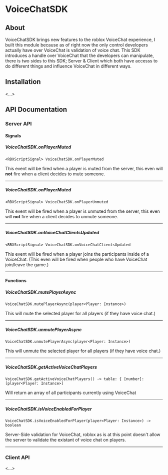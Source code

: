 # VoiceChatSDK
## About
VoiceChatSDK brings new features to the roblox VoiceChat experience, I built this module because as of right now the only control developers actually have over VoiceChat is validation of voice chat. 
This SDK introduces a handle over VoiceChat that the developers can manipulate, there is two sides to this SDK; Server & Client which both have accesss to do different things and influence VoiceChat in different ways.

## Installation
<...>

## API Documentation
### Server API
#### Signals
##### VoiceChatSDK.onPlayerMuted
```
<RBXScriptSignal> VoiceChatSDK.onPlayerMuted
```

This event will be fired when a player is muted from the server, this even will **not** fire when a client decides to mute someone. 

---
##### VoiceChatSDK.onPlayerMuted
```
<RBXScriptSignal> VoiceChatSDK.onPlayerUnmuted
```

This event will be fired when a player is unmuted from the server, this even will **not** fire when a client decides to unmute someone. 

---
##### VoiceChatSDK.onVoiceChatClientsUpdated
```
<RBXScriptSignal> VoiceChatSDK.onVoiceChatClientsUpdated
```

This event will be fired when a player joins the participants inside of a VoiceChat. (This even will be fired when people who have VoiceChat join/leave the game.)

---
#### Functions
##### VoiceChatSDK.mutePlayerAsync
```
VoiceChatSDK.mutePlayerAsync(player<Player: Instance>)
```

This will mute the selected player for all players (if they have voice chat.)

---
##### VoiceChatSDK.unmutePlayerAsync
```
VoiceChatSDK.unmutePlayerAsync(player<Player: Instance>)
```

This will unmute the selected player for all players (if they have voice chat.)

---
##### VoiceChatSDK.getActiveVoiceChatPlayers
```
VoiceChatSDK.getActiveVoiceChatPlayers() -> table: { [number]: [player<Player: Instance>] 
```

Will return an array of all participants currently using VoiceChat

---
##### VoiceChatSDK.isVoiceEnabledForPlayer
```
VoiceChatSDK.isVoiceEnabledForPlayer(player<Player: Instance>) -> boolean
```

Server-Side validation for VoiceChat, roblox as is at this point doesn't allow the server to validate the existant of voice chat on players.

---

### Client API
<...>
